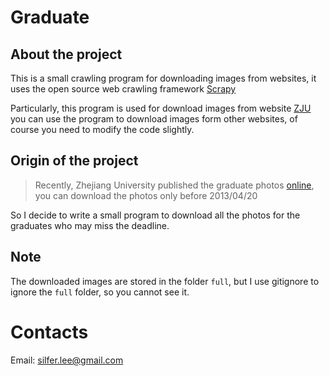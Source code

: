 # Graduate

## About the project
This is a small crawling program for downloading images from websites,
it uses the open source web crawling framework [Scrapy](http://scrapy.org/ "Scrapy")

Particularly, this program is used for download images from website
[ZJU](http://grs.zju.edu.cn/ "ZJU graduate")
you can use the program to download images form other websites,
of course you need to modify the code slightly.

## Origin of the project

> Recently, Zhejiang University published the graduate photos [online](http://grs.zju.edu.cn/2013xw/),
> you can download the photos only before 2013/04/20

So I decide to write a small program to download all the photos for the 
graduates who may miss the deadline.

## Note
The downloaded images are stored in the folder `full`, but I use
gitignore to ignore the `full` folder, so you cannot see it.

# Contacts
Email: silfer.lee@gmail.com
